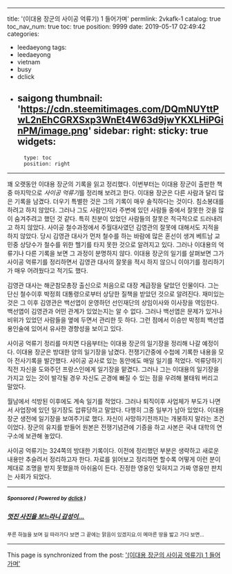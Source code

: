 
---
title: '(이대용 장군의 사이공 억류기) 1 들어가며'
permlink: 2vkafk-1
catalog: true
toc_nav_num: true
toc: true
position: 9999
date: 2019-05-17 02:49:42
categories:
- leedaeyong
tags:
- leedaeyong
- vietnam
- busy
- dclick
- saigong
thumbnail: 'https://cdn.steemitimages.com/DQmNUYttPwL2nEhCGRXSxp3WnEt4W63d9jwYKXLHiPGinPM/image.png'
sidebar:
    right:
        sticky: true
widgets:
    -
        type: toc
        position: right
---


꽤 오랫동안 이대용 장군의 기록을 읽고 정리했다. 이번부터는 이대용 장군이 출판한 책 중 마지막으로 *사이공 억류기*를 정리해 보려고 한다. 이대용 장군은 다른 사람과 달리 많은 기록을 남겼다. 더우기 특별한 것은 그의 기록이 매우 솔직하다는 것이다. 침소봉대를 하려고 하지 않았다. 그러나 그도 사람인지라 주변에 있던 사람들 중에서 잘못한 것을 많이 숨겨주려고 했던 것 같다. 특히 친분이 있었던 사람들의 잘못은 적극적으로 드러내려고 하지 않았다. 사이공 철수과정에서 주월대사였던 김영관의 잘못에 대해서도 지적을 하지 않았다. 당시 김영관 대사가 먼저 철수를 하는 바람에 많은 혼선이 생겨 베트남 교민중 상당수가 철수를 위한 헬기를 타지 못한 것으로 알려지고 있다. 그러나 이대용의 억류기나 다른 기록을 보면 그 과정이 분명하지 않다. 이대용 장군의 일기를 살펴보면 그가 사이공 억류기를 정리하면서 김영관 대사의 잘못을 적시 하지 않으니 이야기를 정리하기가 매우 어려웠다고 적기도 했다. 

김영관 대사는 해군참모총장 출신으로 처음으로 대장 계급장을 달았던 인물이다. 그는 단신 철수이후 박정희 대통령으로부터 상당한 질책을 받았던 것으로 알려진다. 재미있는 것은 그 이후 김영관은 백선엽이 운영하던 선인재단의 상임이사와 이사장을 역임한다. 백선엽이 김영관과 어떤 관계가 있었는지는 알 수 없다. 그러나 백선엽은 문제가 있거나 비위가 있었던 사람들을 옆에 두면서 관리한 듯 하다. 그런 점에서 이승만 박정희 백선엽 용인술에 있어서 유사한 경향성을 보이고 있다.

사이공 억류기 정리를 마치면 다음부터는 이대용 장군의 일기장을 정리해 나갈 예정이다. 이대용 장군은 방대한 양의 일기장을 남겼다. 전쟁기간중에 수첩에 기록한 내용을 모아 전사기록을 발간했다. 사이공 공사로 있는 동안에도 매일 일기를 적었다. 억류당하기 직전 자신을 도와주던 프랑스인에게 일기장을 맡겼다. 그러나 그는 이대용의 일기장을 가지고 있는 것이 발각될 경우 자신도 곤경에 빠질 수 있는 점을 우려해 불태워 버리고 말았다. 

월남에서 석방된 이후에도 계속 일기를 적었다. 그러나 퇴직이후 사업체가 부도가 나면서 사업장에 있던 일기장도 압류당하고 말았다. 다행히 그중 일부가 남아 있었다. 이대용 장군 생전에 일기장을 보여주기로 했다. 자신이 사망하기전까지는 개봉하지 말라는 조건이었다. 장군의 유지를 받들어 원본은 전쟁기념관에 기증을 하고 사본은 국내 대학의 연구소에 보관해 놓았다. 

사이공 억류기는 324쪽의 방대한 기록이다. 이전에 정리했던 부분은 생략하고 새로운 내용만 추슬려서 정리하고자 한다.  자료를 읽어보고 정리하면 할수록 어떻게 이런 분이 제대로 조명을 받지 못했을까 아쉬움이 든다. 진정한 영웅인 잊혀지고 가짜 영웅만 판치는 사회가 되었다. 

---

#####  <sub> **Sponsored ( Powered by [dclick](https://www.dclick.io) )** </sub>
##### [멋진 사진을 보느라니 감성이...](https://api.dclick.io/v1/c?x=eyJhbGciOiJIUzI1NiIsInR5cCI6IkpXVCJ9.eyJjIjoid2lzZG9tYW5kanVzdGljZSIsInMiOiIydmthZmstMSIsImEiOlsidC0xODM5Il0sInVybCI6Imh0dHBzOi8vc3RlZW1pdC5jb20vbnRvcGF6L0BqdW5lMDYyMC9udG9wYXotLWp1bmUwNjIwLS0xMzk3NTEwNTQ4LS1udG9wYXota3Ita3ItbGlmZS1saWZlLWJ1c3ktLTIwMTktMDUtMDctMjEtMjEtNTUtLWFydHdvcmstLW5vbmUiLCJpYXQiOjE1NTgwNjE0MjAsImV4cCI6MTg3MzQyMTQyMH0.tFwfEmxaI2-PyxVmXZPzi8mlieOcniTktd7_E1roNH8)
<sup>푸른 하늘을 보며 길 따라가다 보면 그 끝에는 맑음이 있겠지요.이 메마른 땅을 밟고 가다 보면...</sup>


- - -

This page is synchronized from the post: ['(이대용 장군의 사이공 억류기) 1 들어가며'](https://steemit.com/@wisdomandjustice/2vkafk-1)
